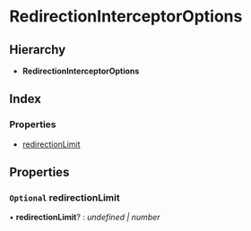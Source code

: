 # RedirectionInterceptorOptions

## Hierarchy

* **RedirectionInterceptorOptions**

## Index

### Properties

* [redirectionLimit](redirectioninterceptoroptions.md#optional-redirectionlimit)

## Properties

### `Optional` redirectionLimit

• **redirectionLimit**? : _undefined \| number_

